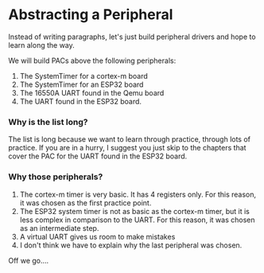 # Abstracting a Peripheral  

Instead of writing paragraphs, let's just build peripheral drivers and hope to learn along the way.  

We will build PACs above the following peripherals:  
1. The SystemTimer for a cortex-m board
2. The SystemTimer for an ESP32 board
3. The 16550A UART found in the Qemu board
4. The UART found in the ESP32 board.  


### Why is the list long?
The list is long because we want to learn through practice, through lots of practice. If you are in a hurry, I suggest you just skip to the chapters that cover the PAC for the UART found in the ESP32 board.  

### Why those peripherals?  
1. The cortex-m timer is very basic. It has 4 registers only. For this reason, it was chosen as the first practice point.  
2. The ESP32 system timer is not as basic as the cortex-m timer, but it is less complex in comparison to the UART. For this reason, it was chosen as an intermediate step.  
3. A virtual UART gives us room to make mistakes
4. I don't think we have to explain why the last peripheral was chosen.  


Off we go....